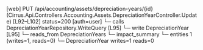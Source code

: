 [web] PUT /api/accounting/assets/depreciation-years/{id}  (Cirrus.Api.Controllers.Accounting.Assets.DepreciationYearController.Update)  [L92–L102] status=200 [auth=user]
  └─ calls DepreciationYearRepository.WriteQuery [L95]
  └─ write DepreciationYear [L95]
    └─ reads_from DepreciationYears
  └─ impact_summary
    └─ entities 1 (writes=1, reads=0)
      └─ DepreciationYear writes=1 reads=0

